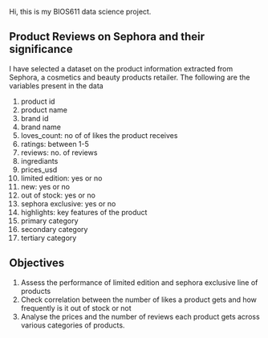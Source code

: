 Hi, this is my BIOS611 data science project.

Product Reviews on Sephora and their significance
----------------------------------------------------
I have selected a dataset on the product information extracted from Sephora, a cosmetics and beauty products retailer.
  The following are the variables present in the data
  1. product id
  2. product name
  3. brand id
  4. brand name
  5. loves_count: no of of likes  the product receives
  6. ratings: between 1-5
  7. reviews: no. of reviews
  8. ingrediants
  9. prices_usd
  10. limited edition: yes or no
  11. new: yes or no
  12. out of stock: yes or no
  13. sephora exclusive: yes or no
  14. highlights: key features of the product
  15. primary category
  16. secondary category
  17. tertiary category

Objectives
----------------------------
1. Assess the performance of limited edition and sephora exclusive line of products
2. Check correlation between the number of likes a product gets and how frequently is it out of stock or not
3. Analyse the prices and the number of reviews each product gets across various categories of products.
